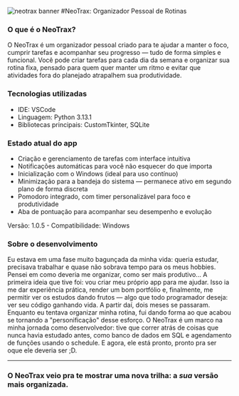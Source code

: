 ![neotrax banner](https://github.com/user-attachments/assets/5d212862-aa32-4a41-bc5e-b1ddb2327129)
#NeoTrax: Organizador Pessoal de Rotinas

### O que é o NeoTrax?

O NeoTrax é um organizador pessoal criado para te ajudar a manter o foco, cumprir tarefas e acompanhar seu progresso — tudo de forma simples e funcional.
Você pode criar tarefas para cada dia da semana e organizar sua rotina fixa, pensado para quem quer manter um ritmo e evitar que atividades fora do planejado atrapalhem sua produtividade.

### Tecnologias utilizadas

- IDE: VSCode
- Linguagem: Python 3.13.1
- Bibliotecas principais: CustomTkinter, SQLite

### Estado atual do app

- Criação e gerenciamento de tarefas com interface intuitiva
- Notificações automáticas para você não esquecer do que importa
- Inicialização com o Windows (ideal para uso contínuo)
- Minimização para a bandeja do sistema — permanece ativo em segundo plano de forma discreta
- Pomodoro integrado, com timer personalizável para foco e produtividade
- Aba de pontuação para acompanhar seu desempenho e evolução

 Versão: 1.0.5 - Compatibilidade: Windows

### Sobre o desenvolvimento

Eu estava em uma fase muito bagunçada da minha vida: queria estudar, precisava trabalhar e quase não sobrava tempo para os meus hobbies. Pensei em como deveria me organizar, como ser mais produtivo...
A primeira ideia que tive foi: vou criar meu próprio app para me ajudar. Isso ia me dar experiência prática, render um bom portfólio e, finalmente, me permitir ver os estudos dando frutos — algo que todo programador deseja: ver seu código ganhando vida.
A partir daí, dois meses se passaram. Enquanto eu tentava organizar minha rotina, fui dando forma ao que acabou se tornando a "personificação" desse esforço. O NeoTrax é um marco na minha jornada como desenvolvedor: tive que correr atrás de coisas que nunca havia estudado antes, como banco de dados em SQL e agendamento de funções usando o schedule. E agora, ele está pronto, pronto pra ser oque ele deveria ser ;D. 

--------------
### O NeoTrax veio pra te mostrar uma nova trilha: a *sua* versão mais organizada.
